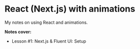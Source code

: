 # React (Next.js) with animations

My notes on using React and animations.

**Notes cover:**

* Lesson #1: Next.js & Fluent UI: Setup